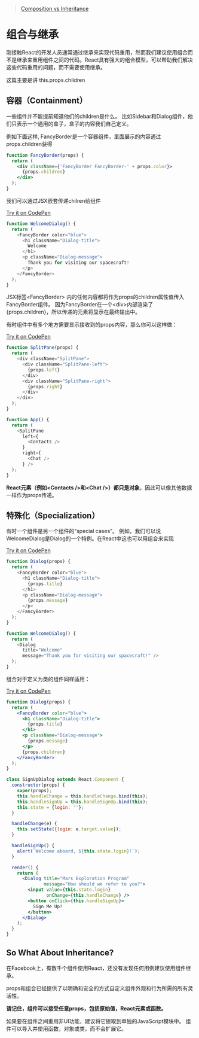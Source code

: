 
>[Composition vs Inheritance](https://facebook.github.io/react/docs/composition-vs-inheritance.html)

# 组合与继承
刚接触React的开发人员通常通过继承来实现代码重用，然而我们建议使用组合而不是继承来重用组件之间的代码。React具有强大的组合模型，可以帮助我们解决这些代码重用的问题，而不需要使用继承。

这篇主要是讲 this.props.children
<!--more-->
## 容器（Containment）
一些组件并不能提前知道他们的children是什么。 比如Sidebar和Dialog组件，他们只表示一个通用的盒子，盒子的内容我们自己定义。

例如下面这样, FancyBorder是一个容器组件，里面展示的内容通过props.children获得

```jsx
function FancyBorder(props) {
  return (
    <div className={'FancyBorder FancyBorder-' + props.color}>
      {props.children}
    </div>
  );
}
```
我们可以通过JSX嵌套传递chilren给组件

[Try it on CodePen](https://codepen.io/gaearon/pen/ozqNOV?editors=0010)

```javascript
function WelcomeDialog() {
  return (
    <FancyBorder color="blue">
      <h1 className="Dialog-title">
        Welcome
      </h1>
      <p className="Dialog-message">
        Thank you for visiting our spacecraft!
      </p>
    </FancyBorder>
  );
}
```

JSX标签&lt;FancyBorder> 内的任何内容都将作为props的children属性值传入FancyBorder组件。 因为FancyBorder在一个&lt;div>内部渲染了{props.children}，所以传递的元素将显示在最终输出中。

有时组件中有多个地方需要显示接收到的props内容，那么你可以这样做：

[Try it on CodePen](https://codepen.io/gaearon/pen/gwZOJp?editors=0010)

```javascript
function SplitPane(props) {
  return (
    <div className="SplitPane">
      <div className="SplitPane-left">
        {props.left}
      </div>
      <div className="SplitPane-right">
        {props.right}
      </div>
    </div>
  );
}

function App() {
  return (
    <SplitPane
      left={
        <Contacts />
      }
      right={
        <Chat />
      } />
  );
}
```

**React元素（例如&lt;Contacts />和&lt;Chat />）都只是对象**，因此可以像其他数据一样作为props传递。

## 特殊化（Specialization）
有时一个组件是另一个组件的“special cases”。 例如，我们可以说WelcomeDialog是Dialog的一个特例。在React中这也可以用组合来实现

[Try it on CodePen](https://codepen.io/gaearon/pen/kkEaOZ?editors=0010)

```javascript
function Dialog(props) {
  return (
    <FancyBorder color="blue">
      <h1 className="Dialog-title">
        {props.title}
      </h1>
      <p className="Dialog-message">
        {props.message}
      </p>
    </FancyBorder>
  );
}

function WelcomeDialog() {
  return (
    <Dialog
      title="Welcome"
      message="Thank you for visiting our spacecraft!" />
  );
}
```

组合对于定义为类的组件同样适用：

[Try it on CodePen](https://codepen.io/gaearon/pen/gwZbYa?editors=0010)

```jsx
function Dialog(props) {
  return (
    <FancyBorder color="blue">
      <h1 className="Dialog-title">
        {props.title}
      </h1>
      <p className="Dialog-message">
        {props.message}
      </p>
      {props.children}
    </FancyBorder>
  );
}

class SignUpDialog extends React.Component {
  constructor(props) {
    super(props);
    this.handleChange = this.handleChange.bind(this);
    this.handleSignUp = this.handleSignUp.bind(this);
    this.state = {login: ''};
  }

  handleChange(e) {
    this.setState({login: e.target.value});
  }

  handleSignUp() {
    alert(`Welcome aboard, ${this.state.login}!`);
  }

  render() {
    return (
      <Dialog title="Mars Exploration Program"
              message="How should we refer to you?">
        <input value={this.state.login}
               onChange={this.handleChange} />
        <button onClick={this.handleSignUp}>
          Sign Me Up!
        </button>
      </Dialog>
    );
  }
}

```

## So What About Inheritance?
在Facebook上，有数千个组件使用React，还没有发现任何用例建议使用组件继承。

props和组合已经提供了以明确和安全的方式自定义组件外观和行为所需的所有灵活性。 

**请记住，组件可以接受任意props，包括原始值，React元素或函数。**

如果要在组件之间重用非UI功能，建议将它提取到单独的JavaScript模块中。 
组件可以导入并使用函数，对象或类，而不会扩展它。